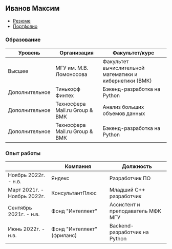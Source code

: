 ## Иванов Максим

* [Резюме](https://github.com/maximus3/portfolio/blob/main/Резюме.pdf)
* [Портфолио](https://github.com/maximus3/portfolio)

### Образование

| Уровень | Организация | Факультет/курс |
| --- | --- | --- |
| Высшее | МГУ им. М.В. Ломоносова | Факультет вычислительной математики и кибернетики (ВМК) |
| Дополнительное | Тинькофф Финтех | Бэкенд-разработка на Python |
| Дополнительное | Техносфера Mail.ru Group & ВМК | Анализ больших объемов данных |
| Дополнительное | Техносфера Mail.ru Group & ВМК | Бэкенд-разработка на Python |

### Опыт работы

|  | Компания | Должность |
| --- | --- | --- |
| Ноябрь 2022г. - н.в. | Яндекс | Разработчик ПО |
| Март 2021г. - Ноябрь 2022г. | КонсультантПлюс | Младший C++ разработчик |
| Сентябрь 2021г. - н.в. | Фонд "Интеллект" | Ассистент и преподаватель МФК МГУ |
| Июнь 2022г. - н.в. | Фонд "Интеллект" (фриланс) | Backend-разработчик на Python |

